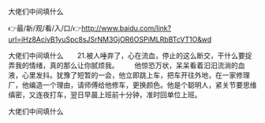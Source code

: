 大佬们中间填什么

👉最/新/观/看/入/口/👉http://www.baidu.com/link?url=jHz8AcivB1yuSpc8sJSrNM3GjOR6OSPiMLRbBTcVT1O&wd

大佬们中间填什么　　21.被人唾弃了，心在流血，停止的这么断交，干什么要捉弄我的情绪，真的那么让你腻烦我。
　　他惊恐万状，呆呆看着汩汩流淌的血液，心里发抖。犹豫了短暂的一会，他立即跳上车，把车开往外地，在一家修理厂，他编造一个理由，请师傅给他修车，更换颜色。他是个聪明人，紧关节要思维缜密，又连夜打车，翌日早晨上班前十分钟，准时回单位上班。


大佬们中间填什么
